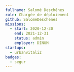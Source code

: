 ```yaml
---
fullname: Salomé Deschênes
role: Chargée de déploiement
github: SalomeDeschenes
missions:
  - start: 2020-12-30
    end: 2021-12-31
    status: admin
    employer: DINUM
startups:
  - urbanvitaliz
badges:
  - segur
---
```


